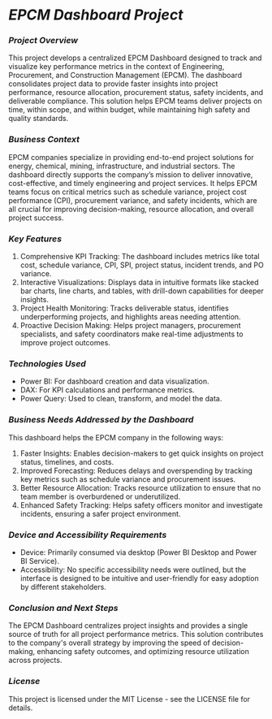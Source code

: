 # _EPCM Dashboard Project_

### _Project Overview_
This project develops a centralized EPCM Dashboard designed to track and visualize key performance metrics in the context of Engineering, Procurement, and Construction Management (EPCM). The dashboard consolidates project data to provide faster insights into project performance, resource allocation, procurement status, safety incidents, and deliverable compliance. This solution helps EPCM teams deliver projects on time, within scope, and within budget, while maintaining high safety and quality standards.

### _Business Context_
EPCM companies specialize in providing end-to-end project solutions for energy, chemical, mining, infrastructure, and industrial sectors. The dashboard directly supports the company’s mission to deliver innovative, cost-effective, and timely engineering and project services. It helps EPCM teams focus on critical metrics such as schedule variance, project cost performance (CPI), procurement variance, and safety incidents, which are all crucial for improving decision-making, resource allocation, and overall project success.

### _Key Features_
1. Comprehensive KPI Tracking: The dashboard includes metrics like total cost, schedule variance, CPI, SPI, project status, incident trends, and PO variance.
2. Interactive Visualizations: Displays data in intuitive formats like stacked bar charts, line charts, and tables, with drill-down capabilities for deeper insights.
3. Project Health Monitoring: Tracks deliverable status, identifies underperforming projects, and highlights areas needing attention.
4. Proactive Decision Making: Helps project managers, procurement specialists, and safety coordinators make real-time adjustments to improve project outcomes.

### _Technologies Used_
- Power BI: For dashboard creation and data visualization.
- DAX: For KPI calculations and performance metrics.
- Power Query: Used to clean, transform, and model the data.

### _Business Needs Addressed by the Dashboard_
This dashboard helps the EPCM company in the following ways:
1. Faster Insights: Enables decision-makers to get quick insights on project status, timelines, and costs.
2. Improved Forecasting: Reduces delays and overspending by tracking key metrics such as schedule variance and procurement issues.
3. Better Resource Allocation: Tracks resource utilization to ensure that no team member is overburdened or underutilized.
4. Enhanced Safety Tracking: Helps safety officers monitor and investigate incidents, ensuring a safer project environment.

### _Device and Accessibility Requirements_
- Device: Primarily consumed via desktop (Power BI Desktop and Power BI Service).
- Accessibility: No specific accessibility needs were outlined, but the interface is designed to be intuitive and user-friendly for easy adoption by different stakeholders.

### _Conclusion and Next Steps_
The EPCM Dashboard centralizes project insights and provides a single source of truth for all project performance metrics. This solution contributes to the company's overall strategy by improving the speed of decision-making, enhancing safety outcomes, and optimizing resource utilization across projects.

### _License_
This project is licensed under the MIT License - see the LICENSE file for details.
